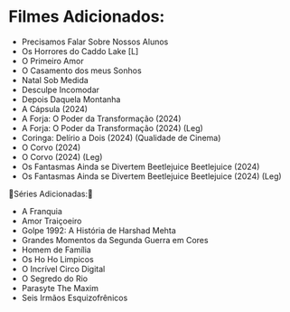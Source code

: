 # Filmes Adicionados:

- Precisamos Falar Sobre Nossos Alunos
- Os Horrores do Caddo Lake [L]
- O Primeiro Amor
- O Casamento dos meus Sonhos
- Natal Sob Medida
- Desculpe Incomodar
- Depois Daquela Montanha
- A Cápsula (2024)
- A Forja: O Poder da Transformação (2024)
- A Forja: O Poder da Transformação (2024) (Leg)
- Coringa: Delírio a Dois (2024) (Qualidade de Cinema)
- O Corvo (2024)
- O Corvo (2024) (Leg)
- Os Fantasmas Ainda se Divertem Beetlejuice Beetlejuice (2024)
- Os Fantasmas Ainda se Divertem Beetlejuice Beetlejuice (2024) (Leg)

🍿Séries Adicionadas:🍿

- A Franquia
- Amor Traiçoeiro
- Golpe 1992: A História de Harshad Mehta
- Grandes Momentos da Segunda Guerra em Cores
- Homem de Família
- Os Ho Ho Limpicos
- O Incrível Circo Digital
- O Segredo do Rio
- Parasyte The Maxim
- Seis Irmãos Esquizofrênicos
